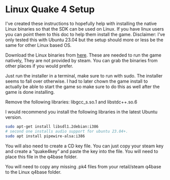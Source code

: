 # Linux Quake 4 Setup
I've created these instructions to hopefully help with installing the native Linux binaries so that the SDK can be used on Linux. If you have linux users you can point them to this doc to help them install the game.
Disclaimer: I've only tested this with Ubuntu 23.04 but the setup should more or less be the same for other Linux based OS.

Download the Linux binaries from [here](https://www.mediafire.com/file/m9u2gl9bnl3159f/quake4-linux-1.4.2.x86.run/file). These are needed to run the game natively, They are not provided by steam. You can grab the binaries from other places if you would prefer. 

Just run the installer in a terminal, make sure to run with sudo. The installer seems to fall over otherwise. I had to later chown the game install to actually be able to start the game so make sure to do this as well after the game is done installing.

Remove the following libraries: libgcc_s.so.1 and libstdc++.so.6

I would recommend you install the following libraries in the latest Ubuntu version.

```bash
sudo apt-get install libsdl1.2debian:i386
# second one installs audio support for ubuntu 23.04+.
sudo apt install pipewire-alsa:i386
```

You will also need to create a CD key file. You can just copy your steam key and create a “quake4key” and paste the key into the file. You will need to place this file in the q4base folder.

You will need to copy any missing .pk4 files from your retail/steam q4base to the Linux q4base folder.


